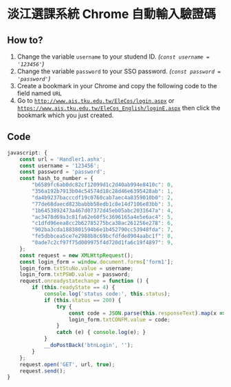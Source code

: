 # 淡江選課系統 Chrome 自動輸入驗證碼

## How to?

1. Change the variable `username` to your studend ID. *(`const username = '123456'`)*
2. Change the variable `password` to your SSO password. *(`const password = 'password'`)*
3. Create a bookmark in your Chrome and copy the following code to the field named `URL`
4. Go to [`http://www.ais.tku.edu.tw/EleCos/login.aspx`](http://www.ais.tku.edu.tw/EleCos/login.aspx) or [`https://www.ais.tku.edu.tw/EleCos_English/loginE.aspx`](https://www.ais.tku.edu.tw/EleCos_English/loginE.aspx) then click the bookmark which you just created.

## Code

```javascript
javascript: {
    const url = 'Handler1.ashx';
    const username = '123456';
    const password = 'password';
    const hash_to_number = {
        "b6589fc6ab0dc82cf12099d1c2d40ab994e8410c": 0,
        "356a192b7913b04c54574d18c28d46e6395428ab": 1,
        "da4b9237bacccdf19c0760cab7aec4a8359010b0": 2,
        "77de68daecd823babbb58edb1c8e14d7106e83bb": 3,
        "1b6453892473a467d07372d45eb05abc2031647a": 4,
        "ac3478d69a3c81fa62e60f5c3696165a4e5e6ac4": 5,
        "c1dfd96eea8cc2b62785275bca38ac261256e278": 6,
        "902ba3cda1883801594b6e1b452790cc53948fda": 7,
        "fe5dbbcea5ce7e2988b8c69bcfdfde8904aabc1f": 8,
        "0ade7c2cf97f75d009975f4d720d1fa6c19f4897": 9,
    };
    const request = new XMLHttpRequest();
    const login_form = window.document.forms['form1'];
    login_form.txtStuNo.value = username;
    login_form.txtPSWD.value = password;
    request.onreadystatechange = function () {
        if (this.readyState == 4) {
            console.log('status code:', this.status);
            if (this.status == 200) {
                try {
                    const code = JSON.parse(this.responseText).map(x => hash_to_number[x]).join('');
                    login_form.txtCONFM.value = code;
                }
                catch (e) { console.log(e); }
            }
            __doPostBack('btnLogin', '');
        }
    };
    request.open('GET', url, true);
    request.send();
}
```
